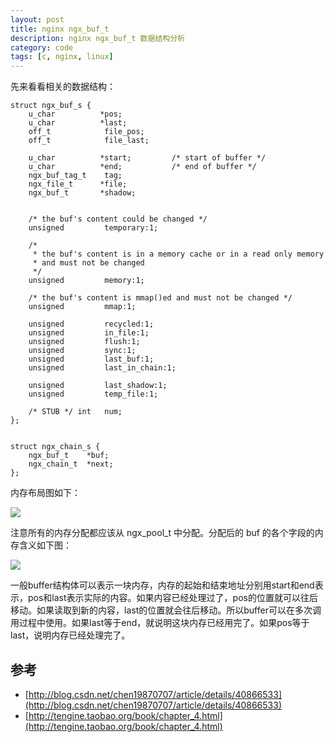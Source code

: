 ```yaml
---
layout: post
title: nginx ngx_buf_t
description: nginx ngx_buf_t 数据结构分析
category: code
tags: [c, nginx, linux]
---
```

先来看看相关的数据结构：

```cgo
struct ngx_buf_s {
    u_char          *pos;
    u_char          *last;
    off_t            file_pos;
    off_t            file_last;

    u_char          *start;         /* start of buffer */
    u_char          *end;           /* end of buffer */
    ngx_buf_tag_t    tag;
    ngx_file_t      *file;
    ngx_buf_t       *shadow;


    /* the buf's content could be changed */
    unsigned         temporary:1;

    /*
     * the buf's content is in a memory cache or in a read only memory
     * and must not be changed
     */
    unsigned         memory:1;

    /* the buf's content is mmap()ed and must not be changed */
    unsigned         mmap:1;

    unsigned         recycled:1;
    unsigned         in_file:1;
    unsigned         flush:1;
    unsigned         sync:1;
    unsigned         last_buf:1;
    unsigned         last_in_chain:1;

    unsigned         last_shadow:1;
    unsigned         temp_file:1;

    /* STUB */ int   num;
};


struct ngx_chain_s {
    ngx_buf_t    *buf;
    ngx_chain_t  *next;
};
```

内存布局图如下：

![](http://7tsy8h.com1.z0.glb.clouddn.com/nginx-chain-buf.png)

注意所有的内存分配都应该从 ngx_pool_t 中分配。分配后的 buf 的各个字段的内存含义如下图：

![](http://7tsy8h.com1.z0.glb.clouddn.com/ngx-buf.png)

一般buffer结构体可以表示一块内存，内存的起始和结束地址分别用start和end表示，pos和last表示实际的内容。如果内容已经处理过了，pos的位置就可以往后移动。如果读取到新的内容，last的位置就会往后移动。所以buffer可以在多次调用过程中使用。如果last等于end，就说明这块内存已经用完了。如果pos等于last，说明内存已经处理完了。

## 参考
- [http://blog.csdn.net/chen19870707/article/details/40866533](http://blog.csdn.net/chen19870707/article/details/40866533)
- [http://tengine.taobao.org/book/chapter_4.html](http://tengine.taobao.org/book/chapter_4.html)


[-10]:    http://hushi55.github.io/  "-10"
